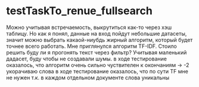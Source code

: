 # testTaskTo_renue_fullsearch
Можно учитывая встречаемость, выкрутиться как-то через хэш таблицу.
Но как я понял, данные на вход пойдут небольшие датасеты, значит можно выбрать какаой-ниубдь жирный алгоритм, который будет точнее всего работать.
Мне приглянулся алгоритм TF-IDF.
Стоило решить буду ли я прогонять текст через фильтр? 
Учитывая маленький дадасет, буду чтобы не создавали шумы.
в ходе тестирование оказалось, что алгоритм очень сильно чуствителен к окончаниям -> -2 укорачиваю слова
в ходе тестирование оказалось, что по сути TF мне не нужен т.к. в каждом отдельном документе слова уникальны